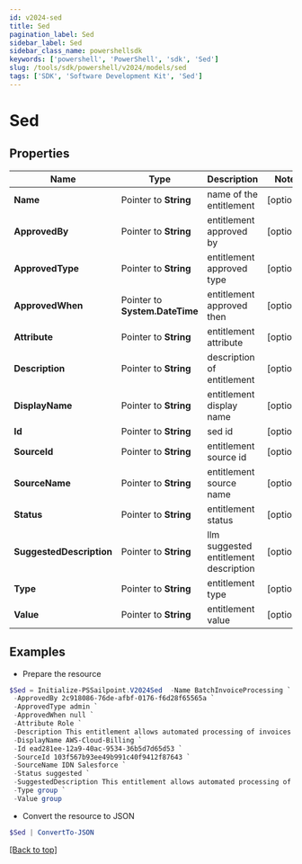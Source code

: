 ```yaml
---
id: v2024-sed
title: Sed
pagination_label: Sed
sidebar_label: Sed
sidebar_class_name: powershellsdk
keywords: ['powershell', 'PowerShell', 'sdk', 'Sed'] 
slug: /tools/sdk/powershell/v2024/models/sed
tags: ['SDK', 'Software Development Kit', 'Sed']
---
```



# Sed

## Properties

Name | Type | Description | Notes
------------ | ------------- | ------------- | -------------
**Name** |  Pointer to **String** | name of the entitlement | [optional] 
**ApprovedBy** |  Pointer to **String** | entitlement approved by | [optional] 
**ApprovedType** |  Pointer to **String** | entitlement approved type | [optional] 
**ApprovedWhen** |  Pointer to **System.DateTime** | entitlement approved then | [optional] 
**Attribute** |  Pointer to **String** | entitlement attribute | [optional] 
**Description** |  Pointer to **String** | description of entitlement | [optional] 
**DisplayName** |  Pointer to **String** | entitlement display name | [optional] 
**Id** |  Pointer to **String** | sed id | [optional] 
**SourceId** |  Pointer to **String** | entitlement source id | [optional] 
**SourceName** |  Pointer to **String** | entitlement source name | [optional] 
**Status** |  Pointer to **String** | entitlement status | [optional] 
**SuggestedDescription** |  Pointer to **String** | llm suggested entitlement description | [optional] 
**Type** |  Pointer to **String** | entitlement type | [optional] 
**Value** |  Pointer to **String** | entitlement value | [optional] 

## Examples

- Prepare the resource
```powershell
$Sed = Initialize-PSSailpoint.V2024Sed  -Name BatchInvoiceProcessing `
 -ApprovedBy 2c918086-76de-afbf-0176-f6d28f65565a `
 -ApprovedType admin `
 -ApprovedWhen null `
 -Attribute Role `
 -Description This entitlement allows automated processing of invoices in batches on a scheduled basis to streamline accounts payable procedures. `
 -DisplayName AWS-Cloud-Billing `
 -Id ead281ee-12a9-40ac-9534-36b5d7d65d53 `
 -SourceId 103f567b93ee49b991c40f9412f87643 `
 -SourceName IDN Salesforce `
 -Status suggested `
 -SuggestedDescription This entitlement allows automated processing of invoices in batches on a scheduled basis to streamline accounts payable `
 -Type group `
 -Value group
```

- Convert the resource to JSON
```powershell
$Sed | ConvertTo-JSON
```


[[Back to top]](#) 

